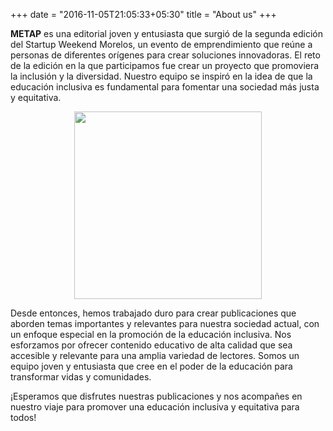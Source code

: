 +++
date = "2016-11-05T21:05:33+05:30"
title = "About us"
+++

**METAP** es una editorial joven y entusiasta que surgió de la segunda edición del Startup Weekend Morelos, un evento de emprendimiento que reúne a personas de diferentes orígenes para crear soluciones innovadoras. El reto de la edición en la que participamos fue crear un proyecto que promoviera la inclusión y la diversidad. Nuestro equipo se inspiró en la idea de que la educación inclusiva es fundamental para fomentar una sociedad más justa y equitativa.

<div>
<p style = 'text-align:center;'>
<img src="https://user-images.githubusercontent.com/68626833/228970745-27570246-2882-4857-897d-af2ae324f299.jpg" width="300px">
</p>
</div>

Desde entonces, hemos trabajado duro para crear publicaciones que aborden temas importantes y relevantes para nuestra sociedad actual, con un enfoque especial en la promoción de la educación inclusiva. Nos esforzamos por ofrecer contenido educativo de alta calidad que sea accesible y relevante para una amplia variedad de lectores. Somos un equipo joven y entusiasta que cree en el poder de la educación para transformar vidas y comunidades.

¡Esperamos que disfrutes nuestras publicaciones y nos acompañes en nuestro viaje para promover una educación inclusiva y equitativa para todos!

[1]: /img/about.jpg
